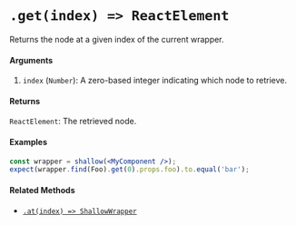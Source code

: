 # `.get(index) => ReactElement`

Returns the node at a given index of the current wrapper.


#### Arguments

1. `index` (`Number`): A zero-based integer indicating which node to retrieve.



#### Returns

`ReactElement`: The retrieved node.



#### Examples

```jsx
const wrapper = shallow(<MyComponent />);
expect(wrapper.find(Foo).get(0).props.foo).to.equal('bar');
```



#### Related Methods

- [`.at(index) => ShallowWrapper`](at.md)
